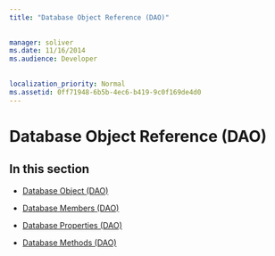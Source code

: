 ```yaml
---
title: "Database Object Reference (DAO)"
  
  
manager: soliver
ms.date: 11/16/2014
ms.audience: Developer
 
  
localization_priority: Normal
ms.assetid: 0ff71948-6b5b-4ec6-b419-9c0f169de4d0
---
```


# Database Object Reference (DAO)

## In this section

- [Database Object (DAO)](database-object-dao.md)
    
- [Database Members (DAO)](database-members-dao.md)
    
- [Database Properties (DAO)](database-properties-dao.md)
    
- [Database Methods (DAO)](database-methods-dao.md)
    

